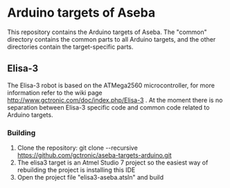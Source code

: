 # Arduino targets of Aseba
This repository contains the Arduino targets of Aseba.
The "common" directory contains the common parts to all Arduino targets, and the other directories contain the target-specific parts.

## Elisa-3
The Elisa-3 robot is based on the ATMega2560 microcontroller, for more information refer to the wiki page http://www.gctronic.com/doc/index.php/Elisa-3 .
At the moment there is no separation between Elisa-3 specific code and common code related to Arduino targets.

### Building
1) Clone the repository: git clone --recursive https://github.com/gctronic/aseba-targets-arduino.git
2) The elisa3 target is an Atmel Studio 7 project so the easiest way of rebuilding the project is installing this IDE
3) Open the project file "elisa3-aseba.atsln" and build



